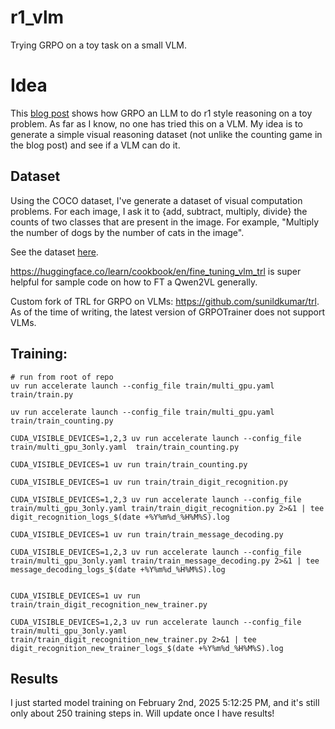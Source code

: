 # r1_vlm
Trying GRPO on a toy task on a small VLM.


# Idea
This [blog post](https://www.philschmid.de/mini-deepseek-r1) shows how GRPO an LLM to do r1 style reasoning
on a toy problem. As far as I know, no one has tried this on a VLM. My idea is to generate a simple visual reasoning
dataset (not unlike the counting game in the blog post) and see if a VLM can do it.

## Dataset
Using the COCO dataset, I've generate a dataset of visual computation problems. For each image, I ask it to {add, subtract, multiply, divide}
the counts of two classes that are present in the image. For example, "Multiply the number of dogs by the number of cats in the image".

See the dataset [here](https://huggingface.co/datasets/sunildkumar/coco-computation-r1).


https://huggingface.co/learn/cookbook/en/fine_tuning_vlm_trl is super helpful for sample code on how to FT a Qwen2VL generally. 

Custom fork of TRL for GRPO on VLMs: https://github.com/sunildkumar/trl. As of the time of writing, the latest version of GRPOTrainer does not support VLMs. 


## Training:
```
# run from root of repo
uv run accelerate launch --config_file train/multi_gpu.yaml  train/train.py

uv run accelerate launch --config_file train/multi_gpu.yaml  train/train_counting.py

CUDA_VISIBLE_DEVICES=1,2,3 uv run accelerate launch --config_file train/multi_gpu_3only.yaml  train/train_counting.py

CUDA_VISIBLE_DEVICES=1 uv run train/train_counting.py

CUDA_VISIBLE_DEVICES=1 uv run train/train_digit_recognition.py

CUDA_VISIBLE_DEVICES=1,2,3 uv run accelerate launch --config_file train/multi_gpu_3only.yaml train/train_digit_recognition.py 2>&1 | tee digit_recognition_logs_$(date +%Y%m%d_%H%M%S).log

CUDA_VISIBLE_DEVICES=1 uv run train/train_message_decoding.py

CUDA_VISIBLE_DEVICES=1,2,3 uv run accelerate launch --config_file train/multi_gpu_3only.yaml train/train_message_decoding.py 2>&1 | tee message_decoding_logs_$(date +%Y%m%d_%H%M%S).log


CUDA_VISIBLE_DEVICES=1 uv run train/train_digit_recognition_new_trainer.py

CUDA_VISIBLE_DEVICES=1,2,3 uv run accelerate launch --config_file train/multi_gpu_3only.yaml train/train_digit_recognition_new_trainer.py 2>&1 | tee digit_recognition_new_trainer_logs_$(date +%Y%m%d_%H%M%S).log

```

## Results
I just started model training on February 2nd, 2025 5:12:25 PM, and it's still only about 250 training steps in. Will update once I have results!
